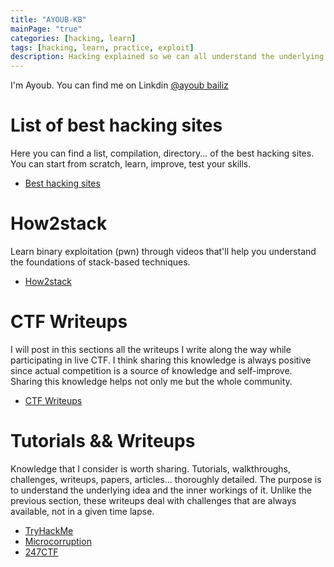 ```yaml
---
title: "AYOUB-KB"
mainPage: "true"
categories: [hacking, learn]
tags: [hacking, learn, practice, exploit]
description: Hacking explained so we can all understand the underlying concepts. In this site you'll find different tutorials and CTF's write-ups explained in gory detail (most of the time) so together we can understand and practice every aspect of the secure (or rather insecure) side of the (our) binary world.
---
```


I'm Ayoub. You can find me on Linkdin [@ayoub bailiz](https://www.linkedin.com/in/ayoub-kb/)

# List of best hacking sites
Here you can find a list, compilation, directory... of the best hacking sites. You can start from scratch, learn, improve, test your skills. 

- [Best hacking sites](/hackingwebsitelist/starthacking/)

# How2stack
Learn binary exploitation (pwn) through videos that'll help you understand the foundations of stack-based techniques. 

- [How2stack](/how2stack)

# CTF Writeups
I will post in this sections all the writeups I write along the way while participating in live CTF. I think sharing this knowledge is always positive since actual competition is a source of knowledge and self-improve. Sharing this knowledge helps not only me but the whole community.  

 - [CTF Writeups](/_ctfwriteups/)

# Tutorials && Writeups
Knowledge that I consider is worth sharing. Tutorials,  walkthroughs, challenges, writeups, papers, articles... thoroughly detailed. The purpose is to understand the underlying idea and the inner workings of it. Unlike the previous section, these writeups deal with challenges that are always available, not in a given time lapse. 

- [TryHackMe](/tryhackme)
- [Microcorruption](/microcorruption)
- [247CTF](/247ctf)
